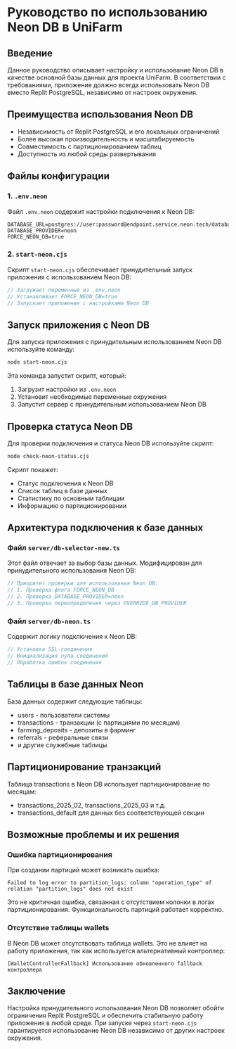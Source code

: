 # Руководство по использованию Neon DB в UniFarm

## Введение

Данное руководство описывает настройку и использование Neon DB в качестве основной базы данных для проекта UniFarm. В соответствии с требованиями, приложение должно всегда использовать Neon DB вместо Replit PostgreSQL, независимо от настроек окружения.

## Преимущества использования Neon DB

- Независимость от Replit PostgreSQL и его локальных ограничений
- Более высокая производительность и масштабируемость
- Совместимость с партиционированием таблиц
- Доступность из любой среды развертывания

## Файлы конфигурации

### 1. `.env.neon`

Файл `.env.neon` содержит настройки подключения к Neon DB:

```
DATABASE_URL=postgres://user:password@endpoint.service.neon.tech/database
DATABASE_PROVIDER=neon
FORCE_NEON_DB=true
```

### 2. `start-neon.cjs`

Скрипт `start-neon.cjs` обеспечивает принудительный запуск приложения с использованием Neon DB:

```javascript
// Загружает переменные из .env.neon
// Устанавливает FORCE_NEON_DB=true
// Запускает приложение с настройками Neon DB
```

## Запуск приложения с Neon DB

Для запуска приложения с принудительным использованием Neon DB используйте команду:

```bash
node start-neon.cjs
```

Эта команда запустит скрипт, который:
1. Загрузит настройки из `.env.neon`
2. Установит необходимые переменные окружения
3. Запустит сервер с принудительным использованием Neon DB

## Проверка статуса Neon DB

Для проверки подключения и статуса Neon DB используйте скрипт:

```bash
node check-neon-status.cjs
```

Скрипт покажет:
- Статус подключения к Neon DB
- Список таблиц в базе данных
- Статистику по основным таблицам
- Информацию о партиционировании

## Архитектура подключения к базе данных

### Файл `server/db-selector-new.ts`

Этот файл отвечает за выбор базы данных. Модифицирован для принудительного использования Neon DB:

```typescript
// Приоритет проверки для использования Neon DB:
// 1. Проверка флага FORCE_NEON_DB
// 2. Проверка DATABASE_PROVIDER=neon
// 3. Проверка переопределения через OVERRIDE_DB_PROVIDER
```

### Файл `server/db-neon.ts`

Содержит логику подключения к Neon DB:

```typescript
// Установка SSL-соединения
// Инициализация пула соединений
// Обработка ошибок соединения
```

## Таблицы в базе данных Neon

База данных содержит следующие таблицы:
- users - пользователи системы
- transactions - транзакции (с партициями по месяцам)
- farming_deposits - депозиты в фарминг
- referrals - реферальные связи
- и другие служебные таблицы

## Партиционирование транзакций

Таблица transactions в Neon DB использует партиционирование по месяцам:
- transactions_2025_02, transactions_2025_03 и т.д.
- transactions_default для данных без соответствующей секции

## Возможные проблемы и их решения

### Ошибка партиционирования

При создании партиций может возникать ошибка:
```
Failed to log error to partition_logs: column "operation_type" of relation "partition_logs" does not exist
```

Это не критичная ошибка, связанная с отсутствием колонки в логах партиционирования. 
Функциональность партиций работает корректно.

### Отсутствие таблицы wallets

В Neon DB может отсутствовать таблица wallets. Это не влияет на работу приложения, 
так как используется альтернативный контроллер:
```
[WalletControllerFallback] Использование обновленного fallback контроллера
```

## Заключение

Настройка принудительного использования Neon DB позволяет обойти ограничения Replit PostgreSQL и обеспечить стабильную работу приложения в любой среде. При запуске через `start-neon.cjs` гарантируется использование Neon DB независимо от других настроек окружения.